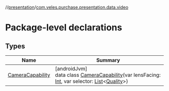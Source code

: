//[presentation](../../index.md)/[com.veles.purchase.presentation.data.video](index.md)

# Package-level declarations

## Types

| Name | Summary |
|---|---|
| [CameraCapability](-camera-capability/index.md) | [androidJvm]<br>data class [CameraCapability](-camera-capability/index.md)(var lensFacing: [Int](https://kotlinlang.org/api/latest/jvm/stdlib/kotlin/-int/index.html), var selector: [List](https://kotlinlang.org/api/latest/jvm/stdlib/kotlin.collections/-list/index.html)&lt;[Quality](https://developer.android.com/reference/kotlin/androidx/camera/video/Quality.html)&gt;) |
